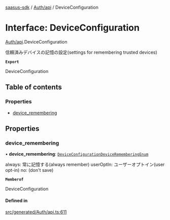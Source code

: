 [saasus-sdk](../README.md) / [Auth/api](../modules/Auth_api.md) / DeviceConfiguration

# Interface: DeviceConfiguration

[Auth/api](../modules/Auth_api.md).DeviceConfiguration

信頼済みデバイスの記憶の設定(settings for remembering trusted devices)

**`Export`**

DeviceConfiguration

## Table of contents

### Properties

- [device\_remembering](Auth_api.DeviceConfiguration.md#device_remembering)

## Properties

### device\_remembering

• **device\_remembering**: [`DeviceConfigurationDeviceRememberingEnum`](../modules/Auth_api.md#deviceconfigurationdevicerememberingenum)

always: 常に記憶する(always remember) userOptIn: ユーザーオプトイン(user opt-in) no: (don\'t save)

**`Memberof`**

DeviceConfiguration

#### Defined in

[src/generated/Auth/api.ts:611](https://github.com/saasus-platform/saasus-sdk-javascript/blob/55abc15/src/generated/Auth/api.ts#L611)
